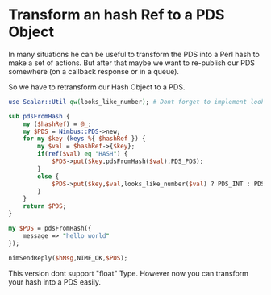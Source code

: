 # Transform an hash Ref to a PDS Object

In many situations he can be useful to transform the PDS into a Perl hash to make a set of actions. But after that maybe we want to re-publish 
our PDS somewhere (on a callback response or in a queue).

So we have to retransform our Hash Object to a PDS.

```perl
use Scalar::Util qw(looks_like_number); # Dont forget to implement looks_like_number routine

sub pdsFromHash {
    my ($hashRef) = @_;
    my $PDS = Nimbus::PDS->new;
    for my $key (keys %{ $hashRef }) {
        my $val = $hashRef->{$key};
        if(ref($val) eq "HASH") {
            $PDS->put($key,pdsFromHash($val),PDS_PDS);
        }
        else {
            $PDS->put($key,$val,looks_like_number($val) ? PDS_INT : PDS_PCH);
        }
    }
    return $PDS;
}

my $PDS = pdsFromHash({
    message => "hello world"
});

nimSendReply($hMsg,NIME_OK,$PDS);
```

This version dont support "float" Type. However now you can transform your hash into a PDS easily.
